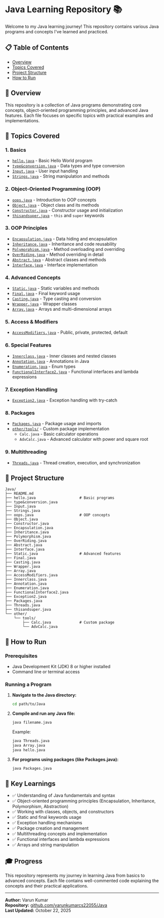 # Java Learning Repository 📚

Welcome to my Java learning journey! This repository contains various Java programs and concepts I've learned and practiced.

## 📋 Table of Contents

- [Overview](#overview)
- [Topics Covered](#topics-covered)
- [Project Structure](#project-structure)
- [How to Run](#how-to-run)

## 🎯 Overview

This repository is a collection of Java programs demonstrating core concepts, object-oriented programming principles, and advanced Java features. Each file focuses on specific topics with practical examples and implementations.

## 🚀 Topics Covered

### 1. **Basics**
- [`hello.java`](hello.java) - Basic Hello World program
- [`type&conversion.java`](type&conversion.java) - Data types and type conversion
- [`Input.java`](Input.java) - User input handling
- [`Strings.java`](Strings.java) - String manipulation and methods

### 2. **Object-Oriented Programming (OOP)**
- [`oops.java`](oops.java) - Introduction to OOP concepts
- [`Object.java`](Object.java) - Object class and its methods
- [`Constructor.java`](Constructor.java) - Constructor usage and initialization
- [`thisandsuper.java`](thisandsuper.java) - `this` and `super` keywords

### 3. **OOP Principles**
- [`Encapsulation.java`](Encapsulation.java) - Data hiding and encapsulation
- [`Inheritance.java`](Inheritance.java) - Inheritance and code reusability
- [`Polymorphism.java`](Polymorphism.java) - Method overloading and overriding
- [`OverRiding.java`](OverRiding.java) - Method overriding in detail
- [`Abstract.java`](Abstract.java) - Abstract classes and methods
- [`Interface.java`](Interface.java) - Interface implementation

### 4. **Advanced Concepts**
- [`Static.java`](Static.java) - Static variables and methods
- [`Final.java`](Final.java) - Final keyword usage
- [`Casting.java`](Casting.java) - Type casting and conversion
- [`Wrapper.java`](Wrapper.java) - Wrapper classes
- [`Array.java`](Array.java) - Arrays and multi-dimensional arrays

### 5. **Access & Modifiers**
- [`AccessModifiers.java`](AccessModifiers.java) - Public, private, protected, default

### 6. **Special Features**
- [`Innerclass.java`](Innerclass.java) - Inner classes and nested classes
- [`Annotation.java`](Annotation.java) - Annotations in Java
- [`Enumeration.java`](Enumeration.java) - Enum types
- [`FunctionalInterface2.java`](FunctionalInterface2.java) - Functional interfaces and lambda expressions

### 7. **Exception Handling**
- [`Exception2.java`](Exception2.java) - Exception handling with try-catch

### 8. **Packages**
- [`Packages.java`](Packages.java) - Package usage and imports
- [`other/tools/`](other/tools/) - Custom package implementation
  - `Calc.java` - Basic calculator operations
  - `AdvCalc.java` - Advanced calculator with power and square root

### 9. **Multithreading**
- [`Threads.java`](Threads.java) - Thread creation, execution, and synchronization

## 📁 Project Structure

```
Java/
├── README.md
├── hello.java                    # Basic programs
├── type&conversion.java
├── Input.java
├── Strings.java
├── oops.java                     # OOP concepts
├── Object.java
├── Constructor.java
├── Encapsulation.java
├── Inheritance.java
├── Polymorphism.java
├── OverRiding.java
├── Abstract.java
├── Interface.java
├── Static.java                   # Advanced features
├── Final.java
├── Casting.java
├── Wrapper.java
├── Array.java
├── AccessModifiers.java
├── Innerclass.java
├── Annotation.java
├── Enumeration.java
├── FunctionalInterface2.java
├── Exception2.java
├── Packages.java
├── Threads.java
├── thisandsuper.java
└── other/
    └── tools/
        ├── Calc.java             # Custom package
        └── AdvCalc.java
```

## 🏃 How to Run

### Prerequisites
- Java Development Kit (JDK) 8 or higher installed
- Command line or terminal access

### Running a Program

1. **Navigate to the Java directory:**
   ```bash
   cd path/to/Java
   ```

2. **Compile and run any Java file:**
   ```bash
   java filename.java
   ```
   
   Example:
   ```bash
   java Threads.java
   java Array.java
   java hello.java
   ```

3. **For programs using packages (like Packages.java):**
   ```bash
   java Packages.java
   ```

## 📖 Key Learnings

- ✅ Understanding of Java fundamentals and syntax
- ✅ Object-oriented programming principles (Encapsulation, Inheritance, Polymorphism, Abstraction)
- ✅ Working with classes, objects, and constructors
- ✅ Static and final keywords usage
- ✅ Exception handling mechanisms
- ✅ Package creation and management
- ✅ Multithreading concepts and implementation
- ✅ Functional interfaces and lambda expressions
- ✅ Arrays and string manipulation

## 🎓 Progress

This repository represents my journey in learning Java from basics to advanced concepts. Each file contains well-commented code explaining the concepts and their practical applications.

---

**Author:** Varun Kumar  
**Repository:** [github.com/varunkumarcs22055/Java](https://github.com/varunkumarcs22055/Java)  
**Last Updated:** October 22, 2025
